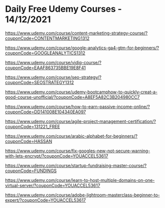 # Daily Free Udemy Courses - 14/12/2021

https://www.udemy.com/course/content-marketing-strategy-course/?couponCode=CONTENTMARKETING1312
https://www.udemy.com/course/google-analytics-ga4-gtm-for-beginners/?couponCode=GOOGLEANALYTICS1312
https://www.udemy.com/course/vidiq-course/?couponCode=EAAF863735BBE19E8F41
https://www.udemy.com/course/seo-strategy/?couponCode=SEOSTRATEGY1312
https://www.udemy.com/course/udemy-bootcamphow-to-quickly-creat-a-good-course-unofficial/?couponCode=A8EF5A82C3B204980CC7
https://www.udemy.com/course/how-to-earn-passive-income-online/?couponCode=DD141008E104340EA097
https://www.udemy.com/course/agile-project-management-certification/?couponCode=131221_FREE
https://www.udemy.com/course/arabic-alphabet-for-beginners/?couponCode=HASSAN
https://www.udemy.com/course/fix-googles-new-not-secure-warning-with-lets-encrypt/?couponCode=YOUACCEL53617
https://www.udemy.com/course/startup-fundraising-master-course/?couponCode=FUNDINGS
https://www.udemy.com/course/learn-to-host-multiple-domains-on-one-virtual-server/?couponCode=YOUACCEL53617
https://www.udemy.com/course/adobe-lightroom-masterclass-beginner-to-expert/?couponCode=YOUACCEL53617
